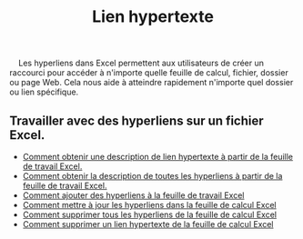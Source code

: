 ﻿---
title: Lien hypertexte
second_title: Aspose.Cells Cloud Documen
type: docs
url: /fr/hyperlinks/
aliases: [/working-with-hyperlinks/,/working-with-hyperlink/]
keywords: REST API, hyperlinks, spreadsheets, exce
description: "Cells.Cloud API pour Excel fonctionne : travailler avec des liens hypertexte sur un fichier Excel"
weight: 100
---
&nbsp;&nbsp;&nbsp;&nbsp;Les hyperliens dans Excel permettent aux utilisateurs de créer un raccourci pour accéder à n'importe quelle feuille de calcul, fichier, dossier ou page Web. Cela nous aide à atteindre rapidement n'importe quel dossier ou lien spécifique.

## Travailler avec des hyperliens sur un fichier Excel.

- [Comment obtenir une description de lien hypertexte à partir de la feuille de travail Excel.](/cells/fr/hyperlinks/get/)
- [Comment obtenir la description de toutes les hyperliens à partir de la feuille de travail Excel.](/cells/fr/hyperlinks/get-all/)
- [Comment ajouter des hyperliens à la feuille de travail Excel](/cells/fr/hyperlinks/add/)
- [Comment mettre à jour les hyperliens dans la feuille de calcul Excel](/cells/fr/hyperlinks/update/)
- [Comment supprimer tous les hyperliens de la feuille de calcul Excel](/cells/fr//hyperlinks/clear/)
- [Comment supprimer un lien hypertexte de la feuille de calcul Excel](/cells/fr//hyperlinks/delete/)

